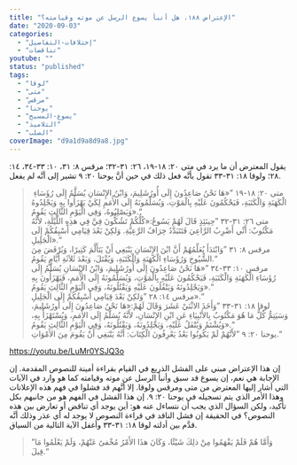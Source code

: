 ```yaml
---
title: "الإعتراض ١٨٨، هل أنبأ يسوع الرسل عن موته وقيامته؟"
date: "2020-09-03"
categories: 
  - "إختلافات-التفاصيل"
  - "تناقضات"
youtube: ""
status: "published"
tags: 
  - "لوقا"
  - "متى"
  - "مرقس"
  - "يوحنا"
  - "يسوع-المسيح"
  - "التلاميذ"
  - "الصلب"
coverImage: "d9a1d9a8d9a8.jpg"
---
```


يقول المعترض أن ما يرد في متى ٢٠: ١٨-١٩، ٢٦: ٣١-٣٢؛ مرقس ٨: ٣١، ١٠: ٣٣-٣٤، ١٤: ٢٨؛ ولوقا ١٨: ٣١-٣٣ تقول بأنَّه فعل ذلك في حين أنَّ يوحنا ٢٠: ٩ تشير إلى أنَّه لم يفعل.

>  متى ٢٠: ١٨-١٩ ”«هَا نَحْنُ صَاعِدُونَ إِلَى أُورُشَلِيمَ، وَابْنُ الإِنْسَانِ يُسَلَّمُ إِلَى رُؤَسَاءِ الْكَهَنَةِ وَالْكَتَبَةِ، فَيَحْكُمُونَ عَلَيْهِ بِالْمَوْتِ، وَيُسَلِّمُونَهُ إِلَى الأُمَمِ لِكَيْ يَهْزَأُوا بِهِ وَيَجْلِدُوهُ وَيَصْلِبُوهُ، وَفِي الْيَوْمِ الثَّالِثِ يَقُومُ».“  
> متى ٢٦: ٣١-٣٢ ”حِينَئِذٍ قَالَ لَهُمْ يَسُوعُ:«كُلُّكُمْ تَشُكُّونَ فِيَّ فِي هذِهِ اللَّيْلَةِ، لأَنَّهُ مَكْتُوبٌ: أَنِّي أَضْرِبُ الرَّاعِيَ فَتَتَبَدَّدُ خِرَافُ الرَّعِيَّةِ. وَلكِنْ بَعْدَ قِيَامِي أَسْبِقُكُمْ إِلَى الْجَلِيلِ».“  
> مرقس ٨: ٣١ ”وَابْتَدَأَ يُعَلِّمُهُمْ أَنَّ ابْنَ الإِنْسَانِ يَنْبَغِي أَنْ يَتَأَلَّمَ كَثِيرًا، وَيُرْفَضَ مِنَ الشُّيُوخِ وَرُؤَسَاءِ الْكَهَنَةِ وَالْكَتَبَةِ، وَيُقْتَلَ، وَبَعْدَ ثَلاَثَةِ أَيَّامٍ يَقُومُ.“  
> مرقس ١٠: ٣٣-٣٤ ”«هَا نَحْنُ صَاعِدُونَ إِلَى أُورُشَلِيمَ، وَابْنُ الإِنْسَانِ يُسَلَّمُ إِلَى رُؤَسَاءِ الْكَهَنَةِ وَالْكَتَبَةِ، فَيَحْكُمُونَ عَلَيْهِ بِالْمَوْتِ، وَيُسَلِّمُونَهُ إِلَى الأُمَمِ، فَيَهْزَأُونَ بِهِ وَيَجْلِدُونَهُ وَيَتْفُلُونَ عَلَيْهِ وَيَقْتُلُونَهُ، وَفِي الْيَوْمِ الثَّالِثِ يَقُومُ».“  
> مرقس ١٤: ٢٨ ”وَلكِنْ بَعْدَ قِيَامِي أَسْبِقُكُمْ إِلَى الْجَلِيلِ».“  
> لوقا ١٨: ٣١-٣٣ ”وَأَخَذَ الاثْنَيْ عَشَرَ وَقَالَ لَهُمْ:«هَا نَحْنُ صَاعِدُونَ إِلَى أُورُشَلِيمَ، وَسَيَتِمُّ كُلُّ مَا هُوَ مَكْتُوبٌ بِالأَنْبِيَاءِ عَنِ ابْنِ الإِنْسَانِ، لأَنَّهُ يُسَلَّمُ إِلَى الأُمَمِ، وَيُسْتَهْزَأُ بِهِ، وَيُشْتَمُ وَيُتْفَلُ عَلَيْهِ، وَيَجْلِدُونَهُ، وَيَقْتُلُونَهُ، وَفِي الْيَوْمِ الثَّالِثِ يَقُومُ».“  
> يوحنا ٢٠: ٩ ”لأَنَّهُمْ لَمْ يَكُونُوا بَعْدُ يَعْرِفُونَ الْكِتَابَ: أَنَّهُ يَنْبَغِي أَنْ يَقُومَ مِنَ الأَمْوَاتِ.“

https://youtu.be/LuMr0YSJQ3o

إن هذا الإعتراض مبني على الفشل الذريع في القيام بقراءة أمينة للنصوص المقدمة. إن الإجابة هي نعم، إن يسوع قد سبق وأنبأ الرسل عن موته وقيامته كما هو وارد في الآيات التي أشار إليها المعترض من متى ومرقس ولوقا. إلا أنَّهم قد فشلوا في فهم هذه الإعلانات وهذا الأمر الذي يتم تسجيله في يوحنا ٢٠: ٩. إن هذا الفشل في الفهم هو من جانبهم بكل تأكيد، ولكن السؤال الذي يجب أن نتساءل عنه هو: أين يوجد أي تناقض أو تعارض بين هذه النصوص؟ في الحقيقة إن فشل الناقد في قراءة النصوص لا يوجد له أي عذر وذلك أنَّه قدَّم بين أدلته لوقا ١٨: ٣١-٣٣ وأغفل الآية التالية من السياق.

> ”وَأَمَّا هُمْ فَلَمْ يَفْهَمُوا مِنْ ذلِكَ شَيْئًا، وَكَانَ هذَا الأَمْرُ مُخْفىً عَنْهُمْ، وَلَمْ يَعْلَمُوا مَا قِيلَ.“
